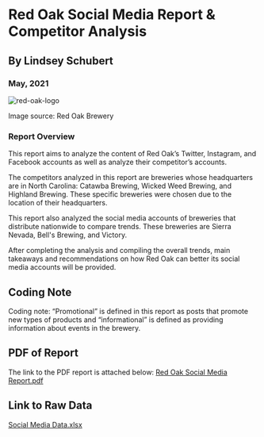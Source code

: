 # Red Oak Social Media Report & Competitor Analysis
## By Lindsey Schubert
### May, 2021



![red-oak-logo](https://user-images.githubusercontent.com/78876698/117580505-38ecfa80-b0c6-11eb-95e7-1ddab29714d6.jpg)

Image source: Red Oak Brewery
### Report Overview 
This report aims to analyze the content of Red Oak’s Twitter,
Instagram, and Facebook accounts as well as analyze their
competitor’s accounts.

The competitors analyzed in this report are breweries whose
headquarters are in North Carolina: Catawba Brewing, Wicked
Weed Brewing, and Highland Brewing. These
specific breweries were chosen due to the location of their
headquarters.

This report also analyzed the social media accounts of
breweries that distribute nationwide to compare trends.
These breweries are Sierra Nevada, Bell's Brewing, and
Victory.

After completing the analysis and compiling the overall
trends, main takeaways and recommendations on how Red Oak can better its
social media accounts will be provided.

## Coding Note
Coding note: “Promotional” is defined in this report as posts
that promote new types of products and “informational” is
defined as providing information about events in the
brewery.

## PDF of Report
The link to the PDF report is attached below: 
[Red Oak Social Media Report.pdf](https://github.com/lschubert2/Red-Oak-Social-Media-Report/files/6448038/Mea.460.pdf)

## Link to Raw Data
[Social Media Data.xlsx](https://github.com/lschubert2/Red-Oak-Social-Media-Report/files/6448049/Social.Media.Data.xlsx)

